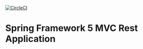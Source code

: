 [![CircleCI](https://app.circleci.com/pipelines/github/u-senanayake/spring5-mvc-rest.svg?style=svg)](https://app.circleci.com/pipelines/github/u-senanayake/spring5-mvc-rest)
# Spring Framework 5 MVC Rest Application